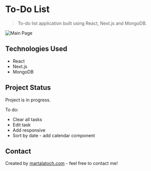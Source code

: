 # To-Do List
> To-do list application built using React, Next.js and MongoDB.

![Main Page](https://res.cloudinary.com/martaaa19190/image/upload/v1653834697/moje_projekty/Screenshot_2022-05-29_163020_k2eyxm.jpg)

## Technologies Used
- React
- Next.js
- MongoDB


## Project Status
Project is in progress. 

To do:
- Clear all tasks
- Edit task 
- Add responsive
- Sort by date - add calendar component


## Contact
Created by [martalatoch.com](https://www.martalatoch.com/) - feel free to contact me!


